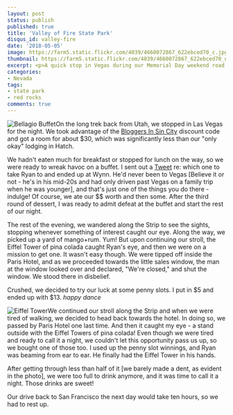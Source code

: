 ```yaml
---
layout: post
status: publish
published: true
title: 'Valley of Fire State Park'
disqus_id: valley-fire
date: '2018-05-05'
image: https://farm5.static.flickr.com/4039/4660072867_622ebced70_c.jpg
thumbnail: https://farm5.static.flickr.com/4039/4660072867_622ebced70_q.jpg
excerpt: <p>A quick stop in Vegas during our Memorial Day weekend road trip to southern Utah.</p>
categories:
- Nevada
tags:
- state park
- red rocks
comments: true
---
```

![](https://farm5.static.flickr.com/4039/4660072867_622ebced70_m.jpg "Bellagio Buffet")On the long trek back from Utah, we stopped in Las Vegas for the night. We took advantage of the [Bloggers In Sin City](http://www.bloggersinsincity.com/) discount code and got a room for about $30, which was significantly less than our "only okay" lodging in Hatch.

We hadn't eaten much for breakfast or stopped for lunch on the way, so we were ready to wreak havoc on a buffet. I sent out a [Tweet](http://twitter.com/suki) re: which one to take Ryan to and ended up at Wynn. He'd never been to Vegas [Believe it or not - he's in his mid-20s and had only driven past Vegas on a family trip when he was younger], and that's just one of the things you do there - indulge! Of course, we ate our $$ worth and then some. After the third round of dessert, I was ready to admit defeat at the buffet and start the rest of our night.

The rest of the evening, we wandered along the Strip to see the sights, stopping whenever something of interest caught our eye. Along the way, we picked up a yard of mango+rum. Yum! But upon continuing our stroll, the Eiffel Tower of pina colada caught Ryan's eye, and then we were on a mission to get one. It wasn't easy though. We were tipped off inside the Paris Hotel, and as we proceeded towards the little sales window, the man at the window looked over and declared, "We're closed," and shut the window. We stood there in disbelief.

Crushed, we decided to try our luck at some penny slots. I put in $5 and ended up with $13. *happy dance*

![](https://farm5.static.flickr.com/4014/4665754224_86daa4064a_m.jpg "Eiffel Tower")We continued our stroll along the Strip and when we were tired of walking, we decided to head back towards the hotel. In doing so, we passed by Paris Hotel one last time. And then it caught my eye - a stand outside with the Eiffel Towers of pina colada! Even though we were tired and ready to call it a night, we couldn't let this opportunity pass us up, so we bought one of those too. I used up the penny slot winnings, and Ryan was beaming from ear to ear. He finally had the Eiffel Tower in his hands.

After getting through less than half of it [we barely made a dent, as evident in the photo], we were too full to drink anymore, and it was time to call it a night. Those drinks are sweet!

Our drive back to San Francisco the next day would take ten hours, so we had to rest up.